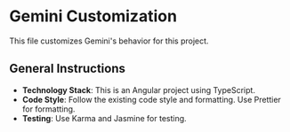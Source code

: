 # Gemini Customization

This file customizes Gemini's behavior for this project.

## General Instructions

- **Technology Stack**: This is an Angular project using TypeScript.
- **Code Style**: Follow the existing code style and formatting. Use Prettier for formatting.
- **Testing**: Use Karma and Jasmine for testing.
